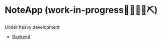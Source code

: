 # NoteApp (work-in-progress👷🔧️👷‍♀️⛏)
Under heavy development
* [Backend][0]

[0]: https://github.com/AdilBolatkhanov/KtorNoteServer

